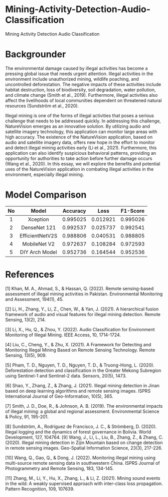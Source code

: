# Mining-Activity-Detection-Audio-Classification
Mining Activity Detection Audio Classification 


# Backgrounder
The environmental damage caused by illegal activities has become a pressing global issue that needs urgent attention. Illegal activities in the environment include unauthorized mining, wildlife poaching, and uncontrolled deforestation. The negative impacts of these activities include habitat destruction, loss of biodiversity, soil degradation, water pollution, and climate change (Smith et al., 2019). Furthermore, illegal activities also affect the livelihoods of local communities dependent on threatened natural resources (Sundström et al., 2020).

Illegal mining is one of the forms of illegal activities that poses a serious challenge that needs to be addressed quickly. In addressing this challenge, NatureVision emerges as an innovative solution. By utilizing audio and satellite imagery technology, this application can monitor large areas with high accuracy. The existence of the NatureVision application, based on audio and satellite imagery data, offers new hope in the effort to monitor and detect illegal mining activities early (Li et al., 2021). Furthermore, this application can also identify suspicious behavioral patterns, providing an opportunity for authorities to take action before further damage occurs (Wang et al., 2020). In this essay, we will explore the benefits and potential uses of the NatureVision application in combating illegal activities in the environment, especially illegal mining.

# Model Comparison

| No | Model           | Accuracy | Loss     | F1-Score |
|:----:|:-----------------:|:----------:|:----------:|:----------:|
| 1  | Xception        | 0.995025 | 0.012921 | 0.995026 |
| 2  | DenseNet 121    | 0.992537 | 0.025737 | 0.992541 |
| 3  | EfficientNetV2S | 0.988806 | 0.040531 | 0.988805 |
| 4  | MobileNet V2    | 0.972637 | 0.108284 | 0.972593 |
| 5  | DIY Arch Model  | 0.952736 | 0.164544 | 0.952536 |

# References
[1] Khan, M. A., Ahmad, S., & Hassan, Q. (2022). Remote sensing-based assessment of illegal mining activities in Pakistan. Environmental Monitoring and Assessment, 194(1), 45. 

[2] Li, H., Zhang, Y., Li, Z., Chen, W., & Yan, J. (2021). A hierarchical fusion framework of audio and visual features for illegal mining detection. Remote Sensing, 13(2), 214. 

[3] Li, X., Hu, Q., & Zhou, Y. (2022). Audio Classification for Environment Monitoring of Illegal Mining. IEEE Access, 10, 1714-1724.

[4] Liu, C., Cheng, Y., & Zhu, X. (2021). A Framework for Detecting and Monitoring Illegal Mining Based on Remote Sensing Technology. Remote Sensing, 13(5), 909.

[5] Pham, T. D., Nguyen, T. D., Nguyen, T. D., & Truong-Hong, L. (2020). Deforestation detection and classification in the Greater Mekong Subregion using Sentinel-1 and Sentinel-2 data. Sensors, 20(5), 1473.

[6] Shao, Y., Zhang, Z., & Zhang, J. (2021). Illegal mining detection in Jinan based on deep learning algorithms and remote sensing images. ISPRS International Journal of Geo-Information, 10(5), 365.

[7] Smith, J. D., Doe, R., & Johnson, A. B. (2019). The environmental impacts of illegal mining: a global and regional assessment. Environmental Science & Policy, 91, 195-201.

[8] Sundström, A., Rodríguez de Francisco, J. C., & Strömberg, D. (2020). Illegal logging and the dynamics of forest governance in Bolivia. World Development, 127, 104764.
[9] Wang, J., Li, L., Liu, B., Zhang, Z., & Zhang, C. (2020). Illegal mining detection in Zijin Mountain based on change detection in remote sensing images. Geo-Spatial Information Science, 23(3), 217-226.

[10] Wang, Q., Gao, Q., & Dong, J. (2022). Monitoring illegal mining using multi-source remote sensing data in southwestern China. ISPRS Journal of Photogrammetry and Remote Sensing, 183, 134-145.

[11] Zhang, M., Li, Y., Hu, X., Zhang, L., & Li, Z. (2021). Mining sound events in the wild: A weakly supervised approach with inter-class loss propagation. Pattern Recognition, 109, 107639.
